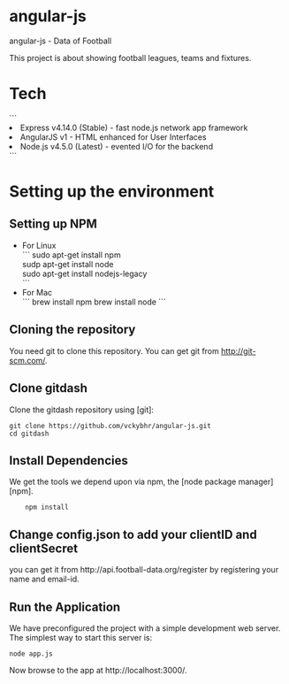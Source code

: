 # angular-js
angular-js - Data of Football

This project is about showing football leagues, teams and fixtures. 

<h1>Tech</h1>
```
<li>Express v4.14.0 (Stable) - fast node.js network app framework</li>
<li>AngularJS v1 - HTML enhanced for User Interfaces</li>
<li>Node.js v4.5.0 (Latest) - evented I/O for the backend</li>
```
<h1>Setting up the environment</h1>

<h2>Setting up NPM</h2>

<ul>
<li>For Linux</li>
```
  sudo apt-get install npm <br>
  sudp apt-get install node <br>
  sudo apt-get install nodejs-legacy <br>
```
<li>For Mac</li>
```
   brew install npm
   brew install node
  ```
</ul>

<h2>Cloning the repository</h2>

You need git to clone this repository. You can get git from http://git-scm.com/.

<h2>Clone gitdash</h2>

Clone the gitdash repository using [git]:

	git clone https://github.com/vckybhr/angular-js.git
	cd gitdash
<h2>Install Dependencies</h2>

We get the tools we depend upon via npm, the [node package manager][npm].
```
	npm install
```

<h2>Change config.json to add your clientID and clientSecret</h2>
	you can get it from http://api.football-data.org/register by registering your name and email-id.

<h2>Run the Application</h2>

We have preconfigured the project with a simple development web server. The simplest way to start this server is:


```
node app.js
```
Now browse to the app at http://localhost:3000/.
